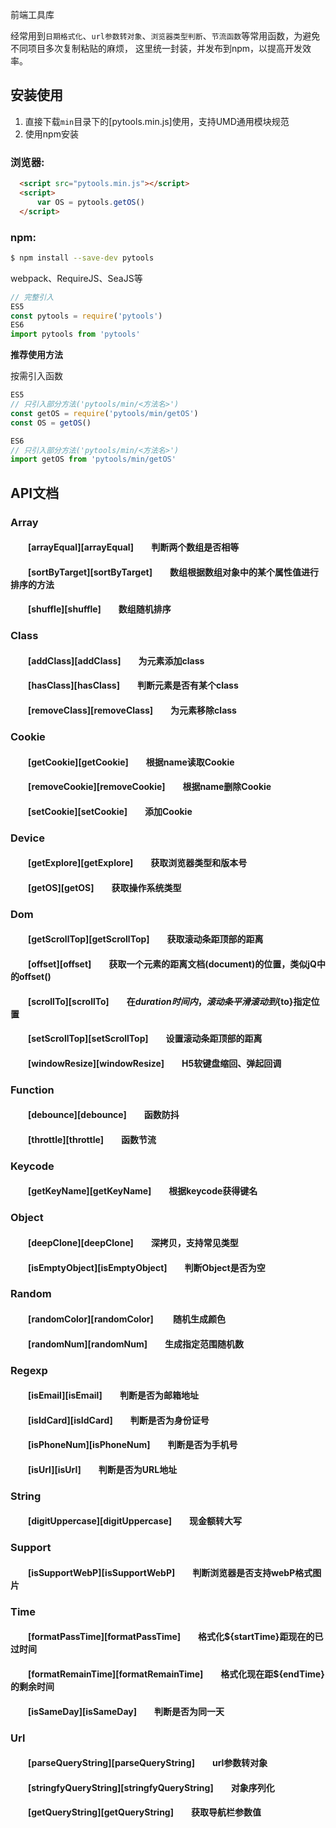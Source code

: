 
前端工具库  

经常用到`日期格式化`、`url参数转对象`、`浏览器类型判断`、`节流函数`等常用函数，为避免不同项目多次复制粘贴的麻烦，
这里统一封装，并发布到npm，以提高开发效率。

## 安装使用

1. 直接下载`min`目录下的[pytools.min.js]使用，支持UMD通用模块规范  
2. 使用npm安装

### 浏览器:
``` html
  <script src="pytools.min.js"></script>
  <script>
      var OS = pytools.getOS()
  </script>
```

### npm:
``` bash
$ npm install --save-dev pytools
```

webpack、RequireJS、SeaJS等

``` javascript
// 完整引入
ES5
const pytools = require('pytools')
ES6
import pytools from 'pytools'
```

**推荐使用方法**  

按需引入函数
``` javascript
ES5
// 只引入部分方法('pytools/min/<方法名>')
const getOS = require('pytools/min/getOS')
const OS = getOS()

ES6
// 只引入部分方法('pytools/min/<方法名>')
import getOS from 'pytools/min/getOS'
```
## API文档

### Array  
#### &emsp;&emsp;[arrayEqual][arrayEqual]&emsp;&emsp;判断两个数组是否相等
#### &emsp;&emsp;[sortByTarget][sortByTarget]&emsp;&emsp;数组根据数组对象中的某个属性值进行排序的方法
#### &emsp;&emsp;[shuffle][shuffle]&emsp;&emsp;数组随机排序

### Class
#### &emsp;&emsp;[addClass][addClass]&emsp;&emsp;为元素添加class  
#### &emsp;&emsp;[hasClass][hasClass]&emsp;&emsp;判断元素是否有某个class  
#### &emsp;&emsp;[removeClass][removeClass]&emsp;&emsp;为元素移除class  

### Cookie
#### &emsp;&emsp;[getCookie][getCookie]&emsp;&emsp;根据name读取Cookie  
#### &emsp;&emsp;[removeCookie][removeCookie]&emsp;&emsp;根据name删除Cookie
#### &emsp;&emsp;[setCookie][setCookie]&emsp;&emsp;添加Cookie

### Device  
#### &emsp;&emsp;[getExplore][getExplore]&emsp;&emsp;获取浏览器类型和版本号  
#### &emsp;&emsp;[getOS][getOS]&emsp;&emsp;获取操作系统类型

### Dom  
#### &emsp;&emsp;[getScrollTop][getScrollTop]&emsp;&emsp;获取滚动条距顶部的距离
#### &emsp;&emsp;[offset][offset]&emsp;&emsp;获取一个元素的距离文档(document)的位置，类似jQ中的offset()
#### &emsp;&emsp;[scrollTo][scrollTo]&emsp;&emsp;在${duration}时间内，滚动条平滑滚动到${to}指定位置
#### &emsp;&emsp;[setScrollTop][setScrollTop]&emsp;&emsp;设置滚动条距顶部的距离
#### &emsp;&emsp;[windowResize][windowResize]&emsp;&emsp;H5软键盘缩回、弹起回调

### Function  
#### &emsp;&emsp;[debounce][debounce]&emsp;&emsp;函数防抖   
#### &emsp;&emsp;[throttle][throttle]&emsp;&emsp;函数节流   

### Keycode  
#### &emsp;&emsp;[getKeyName][getKeyName]&emsp;&emsp;根据keycode获得键名

### Object  
#### &emsp;&emsp;[deepClone][deepClone]&emsp;&emsp;深拷贝，支持常见类型
#### &emsp;&emsp;[isEmptyObject][isEmptyObject]&emsp;&emsp;判断Object是否为空

### Random  
#### &emsp;&emsp;[randomColor][randomColor] &emsp;&emsp;随机生成颜色
#### &emsp;&emsp;[randomNum][randomNum]&emsp;&emsp;生成指定范围随机数

### Regexp  
#### &emsp;&emsp;[isEmail][isEmail]&emsp;&emsp;判断是否为邮箱地址
#### &emsp;&emsp;[isIdCard][isIdCard]&emsp;&emsp;判断是否为身份证号
#### &emsp;&emsp;[isPhoneNum][isPhoneNum]&emsp;&emsp;判断是否为手机号  
#### &emsp;&emsp;[isUrl][isUrl]&emsp;&emsp;判断是否为URL地址

### String  
#### &emsp;&emsp;[digitUppercase][digitUppercase]&emsp;&emsp;现金额转大写

### Support  
#### &emsp;&emsp;[isSupportWebP][isSupportWebP]&emsp;&emsp;判断浏览器是否支持webP格式图片
####

### Time  
#### &emsp;&emsp;[formatPassTime][formatPassTime]&emsp;&emsp;格式化${startTime}距现在的已过时间
#### &emsp;&emsp;[formatRemainTime][formatRemainTime]&emsp;&emsp;格式化现在距${endTime}的剩余时间
#### &emsp;&emsp;[isSameDay][isSameDay]&emsp;&emsp;判断是否为同一天

### Url
#### &emsp;&emsp;[parseQueryString][parseQueryString]&emsp;&emsp;url参数转对象
#### &emsp;&emsp;[stringfyQueryString][stringfyQueryString]&emsp;&emsp;对象序列化
#### &emsp;&emsp;[getQueryString][getQueryString]&emsp;&emsp;获取导航栏参数值
